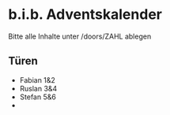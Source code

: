 b.i.b. Adventskalender
======================
Bitte alle Inhalte unter /doors/ZAHL ablegen


Türen
-----

- Fabian 1&2
- Ruslan 3&4
- Stefan 5&6
- 
